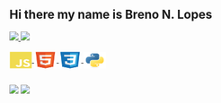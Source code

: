 
## Hi there my name is Breno N. Lopes
<div>
  <a href="https://github.com/BrenoNLps">
  <img height="180em" src="https://github-readme-stats.vercel.app/api?username=BrenoNLps&show_icons=true&theme=radical#gh-dark-mode-only)](https://github.com/BrenoNLps/github-readme-stats#gh-dark-mode-only"/>
  <img height="180em" src="https://github-readme-stats.vercel.app/api/top-langs/?username=BrenoNLps&layout=compact&lagns_count=16&theme=radical"/>
</div>



<div style="display: inline_block"><br>
  <img align="center" alt="melo-Js" height="30" width="40" src="https://raw.githubusercontent.com/devicons/devicon/master/icons/javascript/javascript-plain.svg">
  <img align="center" alt="melo-HTML" height="30" width="40" src="https://raw.githubusercontent.com/devicons/devicon/master/icons/html5/html5-original.svg">
  <img align="center" alt="melo-CSS" height="30" width="40" src="https://raw.githubusercontent.com/devicons/devicon/master/icons/css3/css3-original.svg">
  <img align="center" alt="melo-Python" height="30" width="40" src="https://raw.githubusercontent.com/devicons/devicon/master/icons/python/python-original.svg">

##
</div>

<div> 
  <a href = "mailto:brenolopes.xyz@gmail.com"><img src="https://img.shields.io/badge/-Gmail-%23333?style=for-the-badge&logo=gmail&logoColor=white" target="_blank"></a>
  <a href="https://www.linkedin.com/in/brenonlps-70b56b223?utm_source=share&utm_campaign=share_via&utm_content=profile&utm_medium=android_app" target="_blank"><img src="https://img.shields.io/badge/-LinkedIn-%230077B5?style=for-the-badge&logo=linkedin&logoColor=white" target="_blank"></a> 
  
</div>
